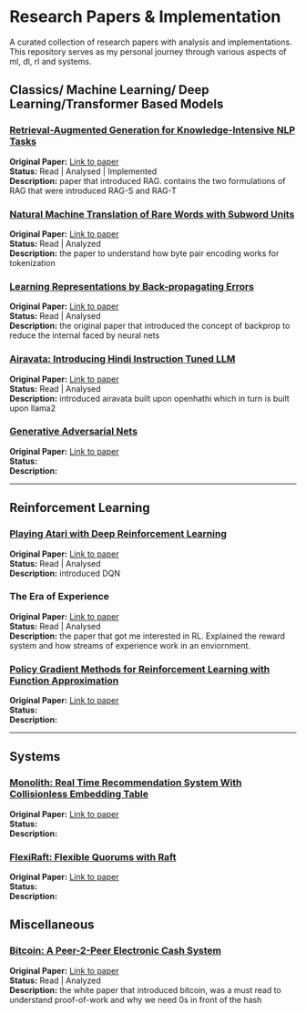 # Research Papers & Implementation

A curated collection of research papers with analysis and implementations. This repository serves as my personal journey through various aspects of ml, dl, rl and systems.


## Classics/ Machine Learning/ Deep Learning/Transformer Based Models

### [Retrieval-Augmented Generation for Knowledge-Intensive NLP Tasks](https://github.com/Vaibhaav-Tiwari/youre-ngmi-if-you-dont-read-papers/tree/main/retrieval-augmented-generation-for-knowledge-intensive-NLP-tasks)
**Original Paper:** [Link to paper](https://arxiv.org/abs/2005.11401)  
**Status:** Read | Analysed | Implemented                                            
**Description:** paper that introduced RAG. contains the two formulations of RAG that were introduced RAG-S and RAG-T

### [Natural Machine Translation of Rare Words with Subword Units](https://github.com/Vaibhaav-Tiwari/youre-ngmi-if-you-dont-read-papers/tree/main/natural-machine-translation-of-rare-words-with-subword-units)
**Original Paper:** [Link to paper](https://arxiv.org/pdf/1508.07909)  
**Status:**   Read | Analyzed        
**Description:** the paper to understand how byte pair encoding works for tokenization

### [Learning Representations by Back-propagating Errors](https://github.com/Vaibhaav-Tiwari/youre-ngmi-if-you-dont-read-papers/tree/main/learning-representations-by-backpropagating-errors)
**Original Paper:** [Link to paper](https://www.iro.umontreal.ca/~vincentp/ift3395/lectures/backprop_old.pdf)  
**Status:** Read | Analysed      
**Description:** the original paper that introduced the concept of backprop to reduce the internal faced by neural nets 

### [Airavata: Introducing Hindi Instruction Tuned LLM](https://github.com/Vaibhaav-Tiwari/youre-ngmi-if-you-dont-read-papers/tree/main/airavata-introducing-hindi-instruction-tuned-llm)
**Original Paper:** [Link to paper](https://arxiv.org/pdf/2401.15006)  
**Status:** Read | Analysed    
**Description:** introduced airavata built upon openhathi which in turn is built upon llama2

### [Generative Adversarial Nets](./deep-learning/another-paper-folder)
**Original Paper:** [Link to paper](https://papers.nips.cc/paper_files/paper/2014/hash/f033ed80deb0234979a61f95710dbe25-Abstract.html)  
**Status:**   
**Description:** 

---

## Reinforcement Learning

### [Playing Atari with Deep Reinforcement Learning](https://github.com/Vaibhaav-Tiwari/youre-ngmi-if-you-dont-read-papers/tree/main/playing-atari-with-deep-reinforcement-learning)
**Original Paper:** [Link to paper](https://arxiv.org/abs/1312.5602)                                                                                                                          
**Status:** Read | Analysed  
**Description:** introduced DQN

### The Era of Experience
**Original Paper:** [Link to paper](https://storage.googleapis.com/deepmind-media/Era-of-Experience%20/The%20Era%20of%20Experience%20Paper.pdf)  
**Status:**  Read | Analysed                                                                                                     
**Description:** the paper that got me interested in RL. Explained the reward system and how streams of experience work in an enviornment. 

### [Policy Gradient Methods for Reinforcement Learning with Function Approximation ](./reinforcement-learning/another-rl-folder)
**Original Paper:** [Link to paper](https://proceedings.neurips.cc/paper_files/paper/1999/file/464d828b85b0bed98e80ade0a5c43b0f-Paper.pdf)  
**Status:**  
**Description:** 

---

## Systems

### [Monolith: Real Time Recommendation System With Collisionless Embedding Table](./systems/paper-folder-name)
**Original Paper:** [Link to paper](https://arxiv.org/pdf/2209.07663)  
**Status:**   
**Description:** 

### [FlexiRaft: Flexible Quorums with Raft](./systems/another-systems-folder)
**Original Paper:** [Link to paper](https://www.cidrdb.org/cidr2023/papers/p83-yadav.pdf)  
**Status:**   
**Description:** 

## Miscellaneous

### [Bitcoin: A Peer-2-Peer Electronic Cash System](https://github.com/Vaibhaav-Tiwari/youre-ngmi-if-you-dont-read-papers/tree/main/bitcoin-a-peer-to-peer-electronic-cash-system)
**Original Paper:** [Link to paper](https://bitcoin.org/bitcoin.pdf)  
**Status:** Read | Analyzed    
**Description:** the white paper that introduced bitcoin, was a must read to understand proof-of-work and why we need 0s in front of the hash